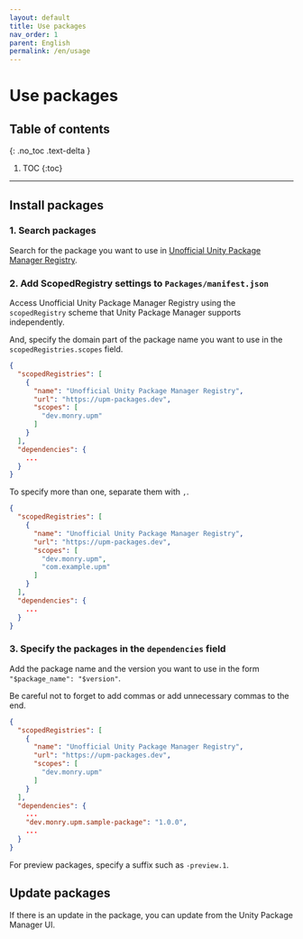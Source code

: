 ```yaml
---
layout: default
title: Use packages
nav_order: 1
parent: English
permalink: /en/usage
---
```


# Use packages

## Table of contents
{: .no_toc .text-delta }

1. TOC
{:toc}

---

## Install packages

### 1. Search packages

Search for the package you want to use in [Unofficial Unity Package Manager Registry](https://upm-packages.dev).

### 2. Add ScopedRegistry settings to `Packages/manifest.json`

Access Unofficial Unity Package Manager Registry using the `scopedRegistry` scheme that Unity Package Manager supports independently.

And, specify the domain part of the package name you want to use in the `scopedRegistries.scopes` field.

```json
{
  "scopedRegistries": [
    {
      "name": "Unofficial Unity Package Manager Registry",
      "url": "https://upm-packages.dev",
      "scopes": [
        "dev.monry.upm"
      ]
    }
  ],
  "dependencies": {
    ...
  }
}
```

To specify more than one, separate them with `,`.

```json
{
  "scopedRegistries": [
    {
      "name": "Unofficial Unity Package Manager Registry",
      "url": "https://upm-packages.dev",
      "scopes": [
        "dev.monry.upm",
        "com.example.upm"
      ]
    }
  ],
  "dependencies": {
    ...
  }
}
```

### 3. Specify the packages in the `dependencies` field

Add the package name and the version you want to use in the form `"$package_name": "$version"`.

Be careful not to forget to add commas or add unnecessary commas to the end.

```json
{
  "scopedRegistries": [
    {
      "name": "Unofficial Unity Package Manager Registry",
      "url": "https://upm-packages.dev",
      "scopes": [
        "dev.monry.upm"
      ]
    }
  ],
  "dependencies": {
    ...
    "dev.monry.upm.sample-package": "1.0.0",
    ...
  }
}
```

For preview packages, specify a suffix such as `-preview.1`.

## Update packages

If there is an update in the package, you can update from the Unity Package Manager UI.
